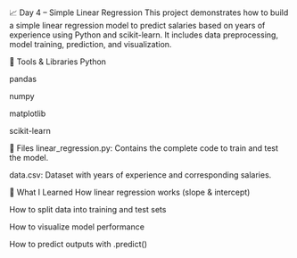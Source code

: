 📈 Day 4 – Simple Linear Regression
This project demonstrates how to build a simple linear regression model to predict salaries based on years of experience using Python and scikit-learn.
It includes data preprocessing, model training, prediction, and visualization.

🔧 Tools & Libraries
Python

pandas

numpy

matplotlib

scikit-learn

📁 Files
linear_regression.py: Contains the complete code to train and test the model.

data.csv: Dataset with years of experience and corresponding salaries.

🚀 What I Learned
How linear regression works (slope & intercept)

How to split data into training and test sets

How to visualize model performance

How to predict outputs with .predict()